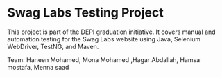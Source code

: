 # Swag Labs Testing Project

This project is part of the DEPI graduation initiative. It covers manual and automation testing for the Swag Labs website using Java, Selenium WebDriver, TestNG, and Maven.

Team: Haneen Mohamed, Mona Mohamed ,Hagar Abdallah, Hamsa mostafa, Menna saad
